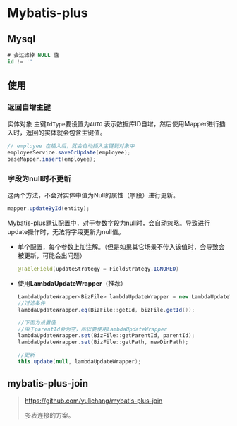 # Mybatis-plus



## Mysql

```sql
# 会过滤掉 NULL 值
id != ''
```



## 使用

### 返回自增主键

实体对象 主键`IdType`要设置为`AUTO` 表示数据库ID自增，然后使用Mapper进行插入时，返回的实体就会包含主键值。

```java
// employee 在插入后，就会自动插入主键到对象中
employeeService.saveOrUpdate(employee);
baseMapper.insert(employee);
```



### 字段为null时不更新

这两个方法，不会对实体中值为Null的属性（字段）进行更新。

```java
mapper.updateById(entity); 
```

Mybatis-plus默认配置中，对于参数字段为null时，会自动忽略。导致进行update操作时，无法将字段更新为null值。

- 单个配置，每个参数上加注解。（但是如果其它场景不传入该值时，会导致会被更新，可能会出问题）

  ```java
  @TableField(updateStrategy = FieldStrategy.IGNORED)
  ```

- 使用**LambdaUpdateWrapper**（推荐）

  ```java
  LambdaUpdateWrapper<BizFile> lambdaUpdateWrapper = new LambdaUpdateWrapper<>();
  //过滤条件
  lambdaUpdateWrapper.eq(BizFile::getId, bizFile.getId());
  
  //下面为设置值  		
  //由于parentId会为空，所以要使用LambdaUpdateWrapper
  lambdaUpdateWrapper.set(BizFile::getParentId, parentId);
  lambdaUpdateWrapper.set(BizFile::getPath, newDirPath);
  
  //更新
  this.update(null, lambdaUpdateWrapper);
  ```

  

## mybatis-plus-join

> https://github.com/yulichang/mybatis-plus-join
>
> 多表连接的方案。
